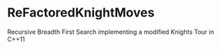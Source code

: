 # ReFactoredKnightMoves
Recursive Breadth First Search implementing a modified Knights Tour in C++11
